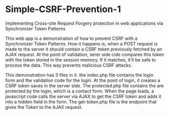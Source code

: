 # Simple-CSRF-Prevention-1
implementing Cross-site Request Forgery protection in web applications via Synchronizer Token Patterns 

This web app is a demonstration of how to prevent CSRF with a Synchronizer Token Patterns. How it happens is, when a POST request is made to the server it should contain a CSRF token previously fetched by an AJAX request. At the point of validation, serer side cide compares this token with the token stored in the session memory. If it matches, it'll be safe to process the data. This way prevents malicious CSRF attacks.

This demonstration has 3 files in it. the index.php file contains the login form and the validation code for the login. At the point of login, it creates a CSRF token saves in the server side. The protected.php file contains the are protected by the login, which is a contact form. When the page loads, a javascript code calls the server via AJAX to get the CSRF token and adds it into a hidden field in the form. The get-token.php file is the endpoint that gives the Token to the AJAX request.
